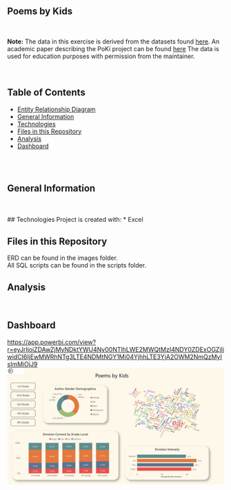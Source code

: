 ## Poems by Kids

<br>

**Note:** The data in this exercise is derived from the datasets found [here](https://github.com/whipson/PoKi-Poems-by-Kids). An academic paper describing the PoKi project can be found [here](https://arxiv.org/abs/2004.06188)
The data is used for education purposes with permission from the maintainer.  
<br>
<br>

## Table of Contents
* [Entity Relationship Diagram](#erd)
* [General Information](#general-information)
* [Technologies](#technologies)
* [Files in this Repository](#files)
* [Analysis](#analysis)
* [Dashboard](#dashboard)
<br>
<br>


## <a name="general-information"></a>General Information

<br>
<br>
## <a name="technologies"></a>Technologies
Project is created with:
* Excel


## <a name="files"></a>Files in this Repository
ERD can be found in the images folder. \
All SQL scripts can be found in the scripts folder.
<br>

## <a name="analysis"></a>Analysis

<br>

## <a name="dashboard"></a>Dashboard
https://app.powerbi.com/view?r=eyJrIjoiZDAwZjMyNDktYWU4Ny00NTlhLWE2MWQtMzI4NDY0ZDExOGZjIiwidCI6IjEwMWRhNTg3LTE4NDMtNGY1Mi04YjhhLTE3YjA2OWM2NmQzMyIsImMiOjJ9
![](./images/PoetryKidsDash.png)
